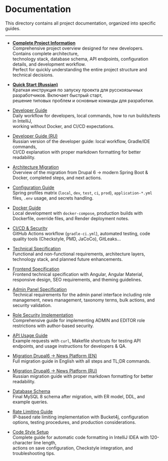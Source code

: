 # Documentation

This directory contains all project documentation, organized into specific guides.

---

- **[Complete Project Information](./TASK_DESCRIPTION.md)**  
  Comprehensive project overview designed for new developers. Contains complete architecture,  
  technology stack, database schema, API endpoints, configuration details, and development workflow.  
  Perfect for quickly understanding the entire project structure and technical decisions.

- **[Quick Start (Russian)](./QUICK_START_RU.md)**  
  Краткая инструкция по запуску проекта для русскоязычных разработчиков. Включает быстрый старт,  
  решение типовых проблем и основные команды для разработки.

- [Developer Guide](./DEVELOPER_GUIDE.md)  
  Daily workflow for developers, local commands, how to run builds/tests in IntelliJ,  
  working without Docker, and CI/CD expectations.

- [Developer Guide (RU)](./DEVELOPER_GUIDE_RU.md)  
  Russian version of the developer guide: local workflow, Gradle/IDE commands,  
  CI/CD explanation with proper markdown formatting for better readability.

- [Architecture Migration](./ARCHITECTURE_MIGRATION.md)  
  Overview of the migration from Drupal 6 → modern Spring Boot & Docker, completed steps, and next actions.

- [Configuration Guide](./CONFIG_GUIDE.md)  
  Spring profiles matrix (`local`, `dev`, `test`, `ci`, `prod`), `application-*.yml` files, `.env` usage, and secrets handling.

- [Docker Guide](./DOCKER_GUIDE.md)  
  Local development with `docker-compose`, production builds with Dockerfile, override files, and Render deployment notes.

- [CI/CD & Security](./CI_CD_SECURITY.md)  
  GitHub Actions workflow (`gradle-ci.yml`), automated testing, code quality tools (Checkstyle, PMD, JaCoCo), GitLeaks…

- [Technical Specification](./TECHNICAL_SPEC.md)  
  Functional and non-functional requirements, architecture layers, technology stack, and planned future enhancements.

- [Frontend Specification](./FRONTEND_SPEC.md)  
  Frontend technical specification with Angular, Angular Material, responsive design, SEO requirements, and theming guidelines.

- [Admin Panel Specification](./ADMIN_PANEL_SPEC.md)  
  Technical requirements for the admin panel interface including role management, news management, taxonomy terms, bulk actions, and security validation.

- [Role Security Implementation](./ROLE_SECURITY_IMPLEMENTATION.md)  
  Comprehensive guide for implementing ADMIN and EDITOR role restrictions with author-based security.

- [API Usage Guide](./API_USAGE.md)  
  Example requests with `curl`, Makefile shortcuts for testing API endpoints, and usage instructions for developers & QA.

- [Migration Drupal6 → News Platform (EN)](./MIGRATION_DRUPAL6.md)  
  Full migration guide in English with all steps and TL;DR commands.

- [Migration Drupal6 → News Platform (RU)](./MIGRATION_DRUPAL6_RU.md)  
  Russian migration guide with proper markdown formatting for better readability.

- [Database Schema](./DATABASE_SCHEMA.md)  
  Final MySQL 8 schema after migration, with ER model, DDL, and example queries.

- [Rate Limiting Guide](./RATE_LIMITING.md)  
  IP-based rate limiting implementation with Bucket4j, configuration options, testing procedures, and production considerations.

- [Code Style Setup](./CODE_STYLE_SETUP.md)  
  Complete guide for automatic code formatting in IntelliJ IDEA with 120-character line length,  
  actions on save configuration, Checkstyle integration, and troubleshooting tips.